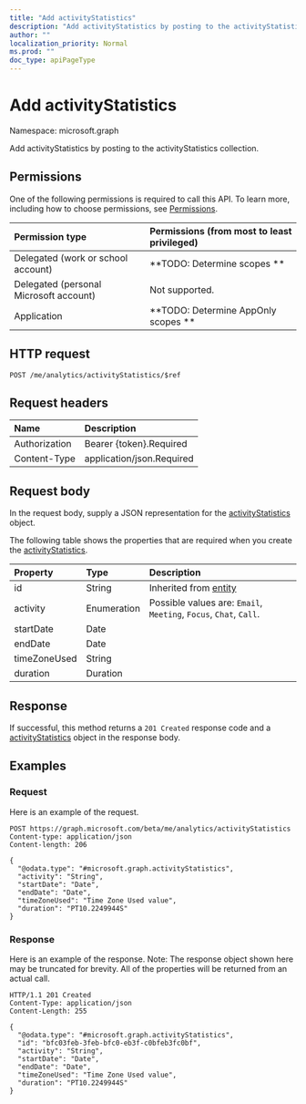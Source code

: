 ```yaml
---
title: "Add activityStatistics"
description: "Add activityStatistics by posting to the activityStatistics collection."
author: ""
localization_priority: Normal
ms.prod: ""
doc_type: apiPageType
---
```


# Add activityStatistics

Namespace: microsoft.graph

Add activityStatistics by posting to the activityStatistics collection.

## Permissions
One of the following permissions is required to call this API. To learn more, including how to choose permissions, see [Permissions](/concepts/permissions-reference.md).

|Permission type|Permissions (from most to least privileged)|
|:---|:---|
|Delegated (work or school account)|**TODO: Determine scopes **|
|Delegated (personal Microsoft account)|Not supported.|
|Application|**TODO: Determine AppOnly scopes **|

## HTTP request
<!-- {
  "blockType": "ignored"
}
-->
``` http
POST /me/analytics/activityStatistics/$ref
```

## Request headers
|Name|Description|
|:---|:---|
|Authorization|Bearer {token}.Required|
|Content-Type|application/json.Required|

## Request body
In the request body, supply a JSON representation for the [activityStatistics](../resources/activitystatistics.md) object.

The following table shows the properties that are required when you create the [activityStatistics](../resources/activitystatistics.md).

|Property|Type|Description|
|:---|:---|:---|
|id|String| Inherited from [entity](../resources/entity.md)|
|activity|Enumeration| Possible values are: `Email`, `Meeting`, `Focus`, `Chat`, `Call`.|
|startDate|Date||
|endDate|Date||
|timeZoneUsed|String||
|duration|Duration||



## Response
If successful, this method returns a `201 Created` response code and a [activityStatistics](../resources/activitystatistics.md) object in the response body.

## Examples

### Request
Here is an example of the request.
<!-- {
  "blockType": "request",
  "name": "create_activitystatistics_from_activitystatistics"
}
-->
``` http
POST https://graph.microsoft.com/beta/me/analytics/activityStatistics
Content-type: application/json
Content-length: 206

{
  "@odata.type": "#microsoft.graph.activityStatistics",
  "activity": "String",
  "startDate": "Date",
  "endDate": "Date",
  "timeZoneUsed": "Time Zone Used value",
  "duration": "PT10.2249944S"
}
```

### Response
Here is an example of the response. Note: The response object shown here may be truncated for brevity. All of the properties will be returned from an actual call.
<!-- {
  "blockType": "response",
  "truncated": true,
  "@odata.type": "microsoft.graph.activitystatistics"
}
-->
``` http
HTTP/1.1 201 Created
Content-Type: application/json
Content-Length: 255

{
  "@odata.type": "#microsoft.graph.activityStatistics",
  "id": "bfc03feb-3feb-bfc0-eb3f-c0bfeb3fc0bf",
  "activity": "String",
  "startDate": "Date",
  "endDate": "Date",
  "timeZoneUsed": "Time Zone Used value",
  "duration": "PT10.2249944S"
}
```

